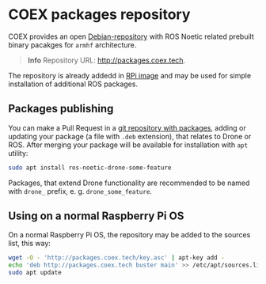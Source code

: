# COEX packages repository

COEX provides an open [Debian-repository](https://wiki.debian.org/DebianRepository) with ROS Noetic related prebuilt binary pacakges for `armhf` architecture.

> **Info** Repository URL: http://packages.coex.tech.

The repository is already addedd in [RPi image](image.md) and may be used for simple installation of additional ROS packages.

## Packages publishing

You can make a Pull Request in a [git repository with packages](https://github.com/CopterExpress/packages), adding or updating your package (a file with `.deb` extension), that relates to Drone or ROS. After merging your package will be available for installation with `apt` utility:

```bash
sudo apt install ros-noetic-drone-some-feature
```

Packages, that extend Drone functionality are recommended to be named with `drone_` prefix, e. g. `drone_some_feature`.

## Using on a normal Raspberry Pi OS

On a normal Raspberry Pi OS, the repository may be added to the sources list, this way:

```bash
wget -O - 'http://packages.coex.tech/key.asc' | apt-key add -
echo 'deb http://packages.coex.tech buster main' >> /etc/apt/sources.list
sudo apt update
```
